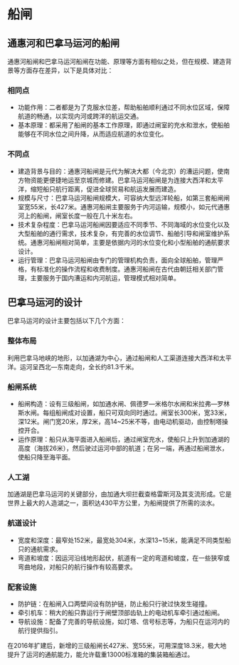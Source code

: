 # 船闸

## 通惠河和巴拿马运河的船闸

通惠河船闸和巴拿马运河船闸在功能、原理等方面有相似之处，但在规模、建造背景等方面存在差异，以下是具体对比：
 
### 相同点
 
- 功能作用：二者都是为了克服水位差，帮助船舶顺利通过不同水位区域，保障航道的畅通，以实现内河或跨洋的航运交通。
- 基本原理：都采用了船闸的基本工作原理，即通过闸室的充水和泄水，使船舶能够在不同水位之间升降，从而适应航道的水位变化。
 
### 不同点
 
- 建造背景与目的：通惠河船闸是元代为解决大都（今北京）的漕运问题，使南方物资能更便捷地运至京城而修建。巴拿马运河船闸是为连接大西洋和太平洋，缩短船只航行距离，促进全球贸易和航运发展而建造。
- 规模与尺寸：巴拿马运河船闸规模大，可容纳大型远洋轮船，如第三套船闸闸室宽55米，长427米。通惠河船闸主要服务于内河运输，规模小，如元代通惠河上的船闸，闸室长度一般在几十米左右。
- 技术复杂程度：巴拿马运河船闸因要适应不同季节、不同海域的水位变化以及大型船舶的通行需求，技术复杂，有完善的水位调节、船舶引导和闸室维护系统。通惠河船闸相对简单，主要是依据内河的水位变化和小型船舶的通航要求设计。
- 运行管理：巴拿马运河船闸由专门的管理机构负责，面向全球船舶，管理严格，有标准化的操作流程和收费制度。通惠河船闸在古代由朝廷相关部门管理，主要服务于国内漕运和内河航运，管理模式相对简单。

## 巴拿马运河的设计

巴拿马运河的设计主要包括以下几个方面：
 
### 整体布局
 
利用巴拿马地峡的地形，以加通湖为中心，通过船闸和人工渠道连接大西洋和太平洋。运河呈西北—东南走向，全长约81.3千米。
 
### 船闸系统
 
- 船闸构造：设有三级船闸，如加通水闸、佩德罗—米格尔水闸和米拉弗—罗林斯水闸。每组船闸成对设置，船只可双向同时通过。闸室长300米，宽33米，深12米。闸门宽20米，厚2米，高14~25米不等，由电动机驱动，由控制塔操控开合。
- 运作原理：船只从海平面进入船闸后，通过闸室充水，使船只上升到加通湖的高度（海拔26米），然后驶过运河中部的航道；在另一端，再通过船闸泄水，使船只降至海平面。
 
### 人工湖
 
加通湖是巴拿马运河的关键部分，由加通大坝拦截查格雷斯河及其支流形成。它是世界上最大的人造湖之一，面积达430平方公里，为船闸提供了所需的淡水。
 
### 航道设计
 
- 宽度和深度：最窄处152米，最宽处304米，水深13~15米，能满足不同类型船只的通航需求。
- 弯道和坡度：因运河沿线地形起伏，航道有一定的弯道和坡度，在一些狭窄或弯曲地段，对船只的航行操作有较高要求。
 
### 配套设施
 
- 防护链：在船闸入口两壁间设有防护链，防止船只行驶过快发生碰撞。
- 牵引机车：稍大的船只靠运行于闸壁顶部齿轨上的电动机车牵引通过船闸。
- 导航设施：配备了完善的导航设施，如灯塔、信号标志等，为船只在运河内的航行提供指引。
 
在2016年扩建后，新增的三级船闸长427米、宽55米，可用深度18.3米，极大地提升了运河的通航能力，能允许载重13000标准箱的集装箱船通过。